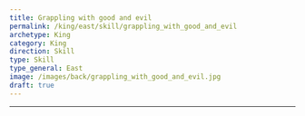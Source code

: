 ```yaml
---
title: Grappling with good and evil
permalink: /king/east/skill/grappling_with_good_and_evil
archetype: King
category: King
direction: Skill
type: Skill
type_general: East
image: /images/back/grappling_with_good_and_evil.jpg
draft: true
---
```


---
